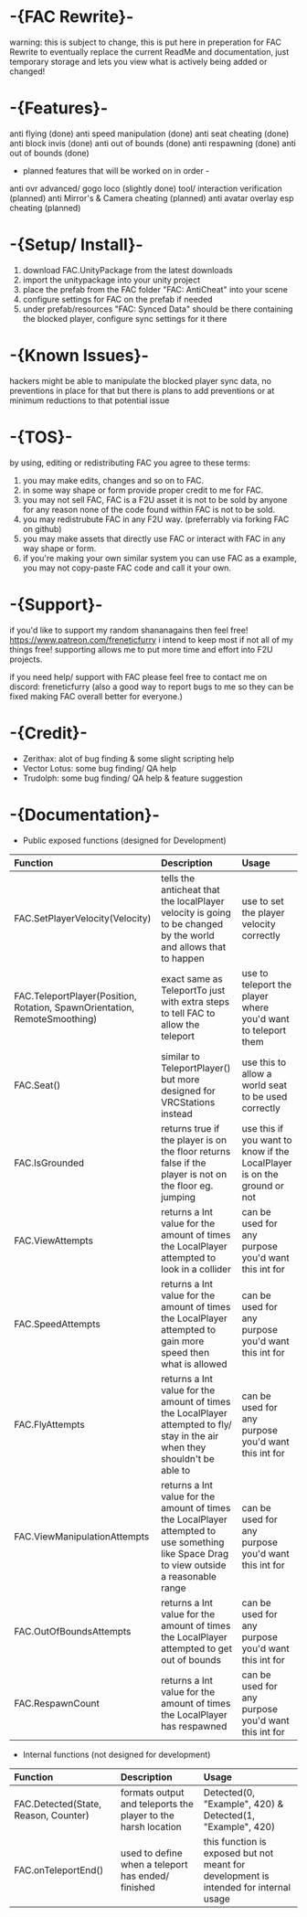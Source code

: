 # -{FAC Rewrite}-

warning: this is subject to change, this is put here in preperation for FAC Rewrite to eventually replace the current ReadMe and documentation, just temporary storage and lets you view what is actively being added or changed!

# -{Features}-
anti flying (done)
anti speed manipulation (done)
anti seat cheating (done)
anti block invis (done)
anti out of bounds (done)
anti respawning (done)
anti out of bounds (done)

- planned features that will be worked on in order -

anti ovr advanced/ gogo loco (slightly done)
tool/ interaction verification (planned)
anti Mirror's & Camera cheating (planned)
anti avatar overlay esp cheating (planned)

# -{Setup/ Install}-
1. download FAC.UnityPackage from the latest downloads
2. import the unitypackage into your unity project
3. place the prefab from the FAC folder "FAC: AntiCheat" into your scene
4. configure settings for FAC on the prefab if needed
5. under prefab/resources "FAC: Synced Data" should be there containing the blocked player, configure sync settings for it there

# -{Known Issues}-
hackers might be able to manipulate the blocked player sync data, no preventions in place for that but there is plans to add preventions or at minimum reductions to that potential issue

# -{TOS}-

by using, editing or redistributing FAC you agree to these terms:

1. you may make edits, changes and so on to FAC.
2. in some way shape or form provide proper credit to me for FAC.
3. you may not sell FAC, FAC is a F2U asset it is not to be sold by anyone for any reason none of the code found within FAC is not to be sold.
4. you may redistrubute FAC in any F2U way. (preferrably via forking FAC on github)
5. you may make assets that directly use FAC or interact with FAC in any way shape or form.
6. if you're making your own similar system you can use FAC as a example, you may not copy-paste FAC code and call it your own.

# -{Support}-

if you'd like to support my random shananagains then feel free! https://www.patreon.com/freneticfurry
i intend to keep most if not all of my things free! supporting allows me to put more time and effort into F2U projects.

if you need help/ support with FAC please feel free to contact me on discord: freneticfurry
(also a good way to report bugs to me so they can be fixed making FAC overall better for everyone.)

# -{Credit}-

- Zerithax: alot of bug finding & some slight scripting help
- Vector Lotus: some bug finding/ QA help
- Trudolph: some bug finding/ QA help & feature suggestion



# -{Documentation}-

- Public exposed functions (designed for Development)

| Function | Description | Usage |
|:-------|:------------|:------------|
| FAC.SetPlayerVelocity(Velocity) | tells the anticheat that the localPlayer velocity is going to be changed by the world and allows that to happen | use to set the player velocity correctly |
| FAC.TeleportPlayer(Position, Rotation, SpawnOrientation, RemoteSmoothing) | exact same as TeleportTo just with extra steps to tell FAC to allow the teleport | use to teleport the player where you'd want to teleport them |
| FAC.Seat() | similar to TeleportPlayer() but more designed for VRCStations instead | use this to allow a world seat to be used correctly |
| FAC.IsGrounded | returns true if the player is on the floor returns false if the player is not on the floor eg. jumping | use this if you want to know if the LocalPlayer is on the ground or not |
| FAC.ViewAttempts | returns a Int value for the amount of times the LocalPlayer attempted to look in a collider | can be used for any purpose you'd want this int for |
| FAC.SpeedAttempts | returns a Int value for the amount of times the LocalPlayer attempted to gain more speed then what is allowed | can be used for any purpose you'd want this int for |
| FAC.FlyAttempts | returns a Int value for the amount of times the LocalPlayer attempted to fly/ stay in the air when they shouldn't be able to | can be used for any purpose you'd want this int for |
| FAC.ViewManipulationAttempts | returns a Int value for the amount of times the LocalPlayer attempted to use something like Space Drag to view outside a reasonable range | can be used for any purpose you'd want this int for |
| FAC.OutOfBoundsAttempts | returns a Int value for the amount of times the LocalPlayer attempted to get out of bounds | can be used for any purpose you'd want this int for |
| FAC.RespawnCount | returns a Int value for the amount of times the LocalPlayer has respawned | can be used for any purpose you'd want this int for |

- Internal functions (not designed for development)

| Function | Description | Usage |
|:---------|:------------|:------------|
| FAC.Detected(State, Reason, Counter) | formats output and teleports the player to the harsh location | Detected(0, "Example", 420) & Detected(1, "Example", 420) |
| FAC.onTeleportEnd() | used to define when a teleport has ended/ finished | this function is exposed but not meant for development is intended for internal usage |
